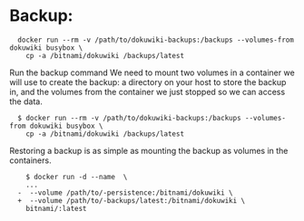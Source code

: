 # Backup:

```
  docker run --rm -v /path/to/dokuwiki-backups:/backups --volumes-from dokuwiki busybox \
    cp -a /bitnami/dokuwiki /backups/latest
```

Run the backup command
We need to mount two volumes in a container we will use to create the backup: a directory on your host to store the backup in, and the volumes from the container we just stopped so we can access the data.

```
  $ docker run --rm -v /path/to/dokuwiki-backups:/backups --volumes-from dokuwiki busybox \
    cp -a /bitnami/dokuwiki /backups/latest
```

Restoring a backup is as simple as mounting the backup as volumes in the containers.

```
    $ docker run -d --name  \
    ...
  -  --volume /path/to/-persistence:/bitnami/dokuwiki \
  +  --volume /path/to/-backups/latest:/bitnami/dokuwiki \
    bitnami/:latest
```